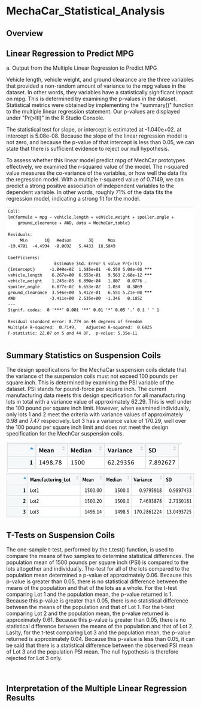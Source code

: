 # MechaCar_Statistical_Analysis

## Overview

## Linear Regression to Predict MPG

a. Output from the Multiple Linear Regression to Predict MPG

Vehicle length, vehicle weight, and ground clearance are the three variables that provided a non-random amount of variance to the mpg values in the dataset. In other words, they variables have a statistically significant impact on mpg. This is determined by examining the p-values in the dataset. Statistical metrics were obtained by implementing the "summary()" function to the multiple linear regression statement. Our p-values are displayed under "Pr(>ltl)" in the R Studio Console.

The statistical test for slope, or intercept is estimated at -1.040e+02. at intercept is 5.08e-08. Because the slope of the linear regression model is not zero, and because the p-value of that intercept is less than 0.05, we can state that there is sufficient evidence to reject our null hypothesis.

To assess whether this linear model predict mpg of MechCar prototypes effectively, we examined the r-squared value of the model. The r-squared value  measures the co-variance of the variables, or how well the data fits the regression model. With a multiple r-squared value of 0.7149, we can predict a strong positive association of independent variables to the dependent variable. In other words, roughly 71% of the data fits the regression model, indicating a strong fit for the model.

<img src="https://github.com/katmarcin/MechaCar_Statistical_Analysis/blob/47b7bfab9071e069bf432dd849d19e3d68919dfb/images/lin_regress_mpg.png" width="500" height="350"/>

## Summary Statistics on Suspension Coils

The design specifications for the MechaCar suspension coils dictate that the variance of the suspension coils must not exceed 100 pounds per square inch. This is determined by examining the PSI variable of the dataset. PSI stands for pound-force per square inch. The current manufacturing data meets this design specification for all manufacturing lots in total with a variance value of approximately 62.29. This is well under the 100 pound per square inch limit. However, when examined individually, only lots 1 and 2 meet the criteria with variance values of approximately 0.98 and 7.47 respecively. Lot 3 has a variance value of 170.29, well over the 100 pound per square inch limit and does not meet the design specification for the MechCar suspension coils.


<img src="https://github.com/katmarcin/MechaCar_Statistical_Analysis/blob/5ec8cf43a9bb9f702cea60260da256711c8f8e45/images/total_summary.png" width="470" height="80"/>


<img src="https://github.com/katmarcin/MechaCar_Statistical_Analysis/blob/2e557d4cc9e533ac4d5e5ddb25392ab87a8f8677/images/lot_summary.png" width="550" height="120"/>

     
## T-Tests on Suspension Coils

The one-sample t-test, performed by the t.test() function, is used to compare the means of two samples to determine statistical differences. The population mean of 1500 pounds per square inch (PSI) is compared to the lots altogether and individually. The-test for all of the lots compared to the population mean determined a p-value of approximately 0.06. Because this p-value is greater than 0.05, there is no statistical difference between the means of the population and that of the lots as a whole. For the t-test comparing Lot 1 and the population mean, the p-value returned is 1. Because this p-value is greater than 0.05, there is no statistical difference between the means of the population and that of Lot 1. For the t-test comparing Lot 2 and the population mean, the p-value returned is approximately 0.61. Because this p-value is greater than 0.05, there is no statistical difference between the means of the population and that of Lot 2. Laslty, for the t-test comparing Lot 3 and the population mean, the p-value returned is approximately 0.04. Because this p-value is less than 0.05, it can be said that there is a statistical difference between the observed PSI mean of Lot 3 and the population  PSI mean. The null hypothesis is therefore rejected for Lot 3 only.

<img src=" "/>

<img src=" "/>

<img src=" "/>


## Interpretation of the Multiple Linear Regression Results
